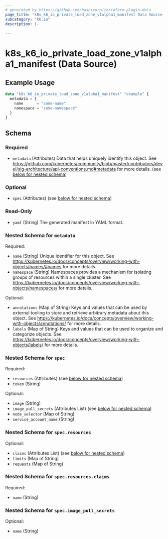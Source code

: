 ```yaml
---
# generated by https://github.com/hashicorp/terraform-plugin-docs
page_title: "k8s_k6_io_private_load_zone_v1alpha1_manifest Data Source - terraform-provider-k8s"
subcategory: "k6.io"
description: |-
  
---
```


# k8s_k6_io_private_load_zone_v1alpha1_manifest (Data Source)



## Example Usage

```terraform
data "k8s_k6_io_private_load_zone_v1alpha1_manifest" "example" {
  metadata = {
    name      = "some-name"
    namespace = "some-namespace"
  }
}
```

<!-- schema generated by tfplugindocs -->
## Schema

### Required

- `metadata` (Attributes) Data that helps uniquely identify this object. See https://github.com/kubernetes/community/blob/master/contributors/devel/sig-architecture/api-conventions.md#metadata for more details. (see [below for nested schema](#nestedatt--metadata))

### Optional

- `spec` (Attributes) (see [below for nested schema](#nestedatt--spec))

### Read-Only

- `yaml` (String) The generated manifest in YAML format.

<a id="nestedatt--metadata"></a>
### Nested Schema for `metadata`

Required:

- `name` (String) Unique identifier for this object. See https://kubernetes.io/docs/concepts/overview/working-with-objects/names/#names for more details.
- `namespace` (String) Namespaces provides a mechanism for isolating groups of resources within a single cluster. See https://kubernetes.io/docs/concepts/overview/working-with-objects/namespaces/ for more details.

Optional:

- `annotations` (Map of String) Keys and values that can be used by external tooling to store and retrieve arbitrary metadata about this object. See https://kubernetes.io/docs/concepts/overview/working-with-objects/annotations/ for more details.
- `labels` (Map of String) Keys and values that can be used to organize and categorize objects. See https://kubernetes.io/docs/concepts/overview/working-with-objects/labels/ for more details.


<a id="nestedatt--spec"></a>
### Nested Schema for `spec`

Required:

- `resources` (Attributes) (see [below for nested schema](#nestedatt--spec--resources))
- `token` (String)

Optional:

- `image` (String)
- `image_pull_secrets` (Attributes List) (see [below for nested schema](#nestedatt--spec--image_pull_secrets))
- `node_selector` (Map of String)
- `service_account_name` (String)

<a id="nestedatt--spec--resources"></a>
### Nested Schema for `spec.resources`

Optional:

- `claims` (Attributes List) (see [below for nested schema](#nestedatt--spec--resources--claims))
- `limits` (Map of String)
- `requests` (Map of String)

<a id="nestedatt--spec--resources--claims"></a>
### Nested Schema for `spec.resources.claims`

Required:

- `name` (String)



<a id="nestedatt--spec--image_pull_secrets"></a>
### Nested Schema for `spec.image_pull_secrets`

Optional:

- `name` (String)
